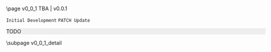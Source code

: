 \page v0_0_1 TBA | v0.0.1

```Initial Development``` ```PATCH Update```
<br>
<div style="width:700px; background-color: #EEEEEE;">
  TODO
</div>

\subpage v0_0_1_detail

